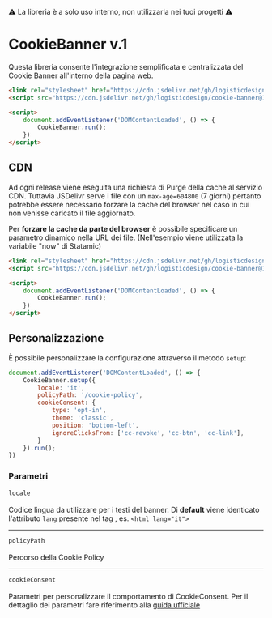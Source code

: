 ⚠️ La libreria è a solo uso interno, non utilizzarla nei tuoi progetti ⚠️

# CookieBanner v.1

Questa libreria consente l'integrazione semplificata e centralizzata del Cookie Banner all'interno della pagina web.

```html
<link rel="stylesheet" href="https://cdn.jsdelivr.net/gh/logisticdesign/cookie-banner@1/dist/cookie-banner.min.css">
<script src="https://cdn.jsdelivr.net/gh/logisticdesign/cookie-banner@1/dist/cookie-banner.min.js"></script>

<script>
    document.addEventListener('DOMContentLoaded', () => {
        CookieBanner.run();
    })
</script>
```

## CDN

Ad ogni release viene eseguita una richiesta di Purge della cache al servizio CDN. Tuttavia JSDelivr serve i file con un `max-age=604800` (7 giorni) pertanto potrebbe essere necessario forzare la cache del browser nel caso in cui non venisse caricato il file aggiornato.

Per **forzare la cache da parte del browser** è possibile specificare un parametro dinamico nella URL dei file. (Nell'esempio viene utilizzata la variabile "now" di Statamic)

```html
<link rel="stylesheet" href="https://cdn.jsdelivr.net/gh/logisticdesign/cookie-banner@1/dist/cookie-banner.min.css?t={{ now format='YmdHis' }}">
<script src="https://cdn.jsdelivr.net/gh/logisticdesign/cookie-banner@1/dist/cookie-banner.min.js?t={{ now format='YmdHis' }}"></script>

<script>
    document.addEventListener('DOMContentLoaded', () => {
        CookieBanner.run();
    })
</script>
```

## Personalizzazione

È possibile personalizzare la configurazione attraverso il metodo `setup`:

```js
document.addEventListener('DOMContentLoaded', () => {
    CookieBanner.setup({
        locale: 'it',
        policyPath: '/cookie-policy',
        cookieConsent: {
            type: 'opt-in',
            theme: 'classic',
            position: 'bottom-left',
            ignoreClicksFrom: ['cc-revoke', 'cc-btn', 'cc-link'],
        }
    }).run();
})
```

### Parametri

`locale`<br/><br/>
Codice lingua da utilizzare per i testi del banner. Di **default** viene identicato l'attributo `lang` presente nel tag <html>, es. `<html lang="it">`

***

`policyPath`<br/><br/>
Percorso della Cookie Policy

***

`cookieConsent`<br/><br/>
Parametri per personalizzare il comportamento di CookieConsent. Per il dettaglio dei parametri fare riferimento alla [guida ufficiale](https://www.osano.com/cookieconsent/documentation/javascript-api/)
